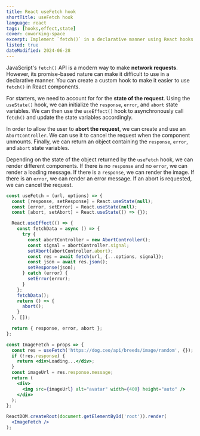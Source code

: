 ```yaml
---
title: React useFetch hook
shortTitle: useFetch hook
language: react
tags: [hooks,effect,state]
cover: coworking-space
excerpt: Implement `fetch()` in a declarative manner using React hooks.
listed: true
dateModified: 2024-06-28
---
```


JavaScript's `fetch()` API is a modern way to make **network requests**. However, its promise-based nature can make it difficult to use in a declarative manner. You can create a custom hook to make it easier to use `fetch()` in React components.

For starters, we need to account for for the **state of the request**. Using the `useState()` hook, we can initialize the `response`, `error`, and `abort` state variables. We can then use the `useEffect()` hook to asynchronously call `fetch()` and update the state variables accordingly.

In order to allow the user to **abort the request**, we can create and use an `AbortController`. We can use it to cancel the request when the component unmounts. Finally, we can return an object containing the `response`, `error`, and `abort` state variables.

Depending on the state of the object returned by the `useFetch` hook, we can render different components. If there is no `response` and no `error`, we can render a loading message. If there is a `response`, we can render the image. If there is an `error`, we can render an error message. If an abort is requested, we can cancel the request.

```jsx
const useFetch = (url, options) => {
  const [response, setResponse] = React.useState(null);
  const [error, setError] = React.useState(null);
  const [abort, setAbort] = React.useState(() => {});

  React.useEffect(() => {
    const fetchData = async () => {
      try {
        const abortController = new AbortController();
        const signal = abortController.signal;
        setAbort(abortController.abort);
        const res = await fetch(url, {...options, signal});
        const json = await res.json();
        setResponse(json);
      } catch (error) {
        setError(error);
      }
    };
    fetchData();
    return () => {
      abort();
    }
  }, []);

  return { response, error, abort };
};

const ImageFetch = props => {
  const res = useFetch('https://dog.ceo/api/breeds/image/random', {});
  if (!res.response) {
    return <div>Loading...</div>;
  }
  const imageUrl = res.response.message;
  return (
    <div>
      <img src={imageUrl} alt="avatar" width={400} height="auto" />
    </div>
  );
};

ReactDOM.createRoot(document.getElementById('root')).render(
  <ImageFetch />
);
```
